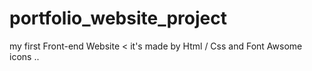 # portfolio_website_project
my first Front-end Website &lt; it's made by Html / Css and Font Awsome icons ..
